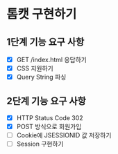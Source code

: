 # 톰캣 구현하기

## 1단계 기능 요구 사항

- [x] GET /index.html 응답하기
- [x] CSS 지원하기
- [x] Query String 파싱

## 2단계 기능 요구 사항

- [x] HTTP Status Code 302
- [x] POST 방식으로 회원가입
- [ ] Cookie에 JSESSIONID 값 저장하기
- [ ] Session 구현하기
